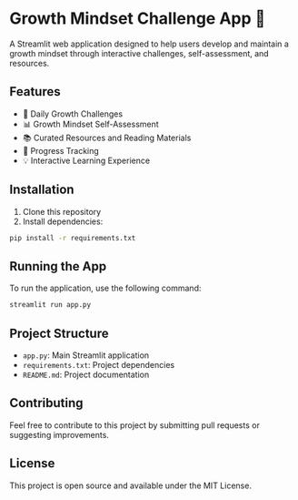 # Growth Mindset Challenge App 🌱

A Streamlit web application designed to help users develop and maintain a growth mindset through interactive challenges, self-assessment, and resources.

## Features

- 📝 Daily Growth Challenges
- 📊 Growth Mindset Self-Assessment
- 📚 Curated Resources and Reading Materials
- 🎯 Progress Tracking
- 💡 Interactive Learning Experience

## Installation

1. Clone this repository
2. Install dependencies:
```bash
pip install -r requirements.txt
```

## Running the App

To run the application, use the following command:
```bash
streamlit run app.py
```

## Project Structure

- `app.py`: Main Streamlit application
- `requirements.txt`: Project dependencies
- `README.md`: Project documentation

## Contributing

Feel free to contribute to this project by submitting pull requests or suggesting improvements.

## License

This project is open source and available under the MIT License.
